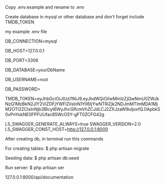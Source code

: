 

Copy .env.example and rename to .env

Create database in mysql or other database and don't forget include TMDB_TOKEN

my example .env file

DB_CONNECTION=mysql

DB_HOST=127.0.0.1

DB_PORT=3306

DB_DATABASE=yourDbName

DB_USERNAME=root

DB_PASSWORD=

TMDB_TOKEN=eyJhbGciOiJIUzI1NiJ9.eyJhdWQiOiIwMmIzZjQwNmU0ZWJkNzQ1MzBkN2JlY2ViZDFjYWFlZiIsInN1YiI6IjYwNTRiZjk2NDJmMTlmMDA1MjM2OTI2ZCIsInNjb3BlcyI6WyJhcGlfcmVhZCJdLCJ2ZXJzaW9uIjoxfQ.0ApbkS0vPnYokNE0FPFUUfac85WcO5Y-gFT0ZCFG42g

L5_SWAGGER_GENERATE_ALWAYS=true
SWAGGER_VERSION=2.0
L5_SWAGGER_CONST_HOST=http://127.0.0.1:8000

After creating db, in terminal run this commands

For creating tables: $ php artisan migrate

Seeding data: $ php artisan db:seed

Run server: $ php artisan ser

127.0.0.1:8000/api/documentation
